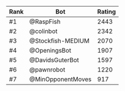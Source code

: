 Rank|Bot|Rating
---|---|---
#1|@RaspFish|2443
#2|@colinbot|2342
#3|@Stockfish-MEDIUM|2070
#4|@OpeningsBot|1907
#5|@DavidsGuterBot|1597
#6|@pawnrobot|1220
#7|@MinOpponentMoves|917
